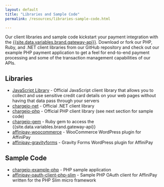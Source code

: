 ```yaml
---
layout: default
title: "Libraries and Sample Code"
permalink: /resources/libraries-sample-code.html

---
```


Our client libraries and sample code kickstart your payment integration with the <a href="../reference/api.html#PaymentGatewayAPI" target="&#95;blank">{{site.data.variables.brand.gateway-api}}</a>. Download or fork our PHP, Ruby, and .NET client libraries from our GitHub repository and check out our example PHP payment application to get a feel for end-to-end payment processing and some of the transaction management capabilities of our APIs.

## Libraries

 - [JavaScript Library](../guides/payment-form-getting-started.html#configure-your-web-page) - Official JavaScript client library that allows you to collect and use sensitive credit card details on your web pages without having that data pass through your servers
 - <a href="https://github.com/affinipay/chargeio-net" target="&#95;blank">chargeio-net</a> - Official .NET client library
 - <a href="https://github.com/affinipay/chargeio-php" target="&#95;blank">chargeio-php</a> - Official PHP client library (see next section for sample code)
 - <a href="https://github.com/affinipay/chargeio-gem" target="&#95;blank">chargeio-gem</a> - Ruby gem to access the {{site.data.variables.brand.gateway-api}}
 - <a href="https://github.com/affinipay/affinipay-woocommerce" target="&#95;blank">affinipay-woocommerce</a> - WooCommerce WordPress plugin for AffiniPay
 - <a href="https://github.com/affinipay/affinipay-gravityforms" target="&#95;blank">affinipay-gravityforms</a> - Gravity Forms WordPress plugin for AffiniPay

## Sample Code

 - <a href="https://github.com/affinipay/chargeio-example-php" target="&#95;blank">chargeio-example-php</a> - PHP sample application
 - <a href="https://github.com/affinipay/affinipay-oauth-client-php-slim" target="&#95;blank">affinipay-oauth-client-php-slim</a> - Sample PHP OAuth client for AffiniPay written for the PHP Slim micro framework
